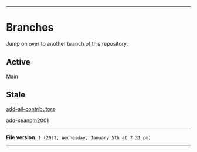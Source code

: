 
***

# Branches

Jump on over to another branch of this repository.

## Active

[Main](https://github.com/seanpm2001/BlazeOS/)

## Stale

[add-all-contributors](https://github.com/seanpm2001/BlazeOS/tree/all-contributors/add-all-contributors/)

[add-seanpm2001](https://github.com/seanpm2001/BlazeOS/tree/all-contributors/add-seanpm2001/)

***

**File version:** `1 (2022, Wednesday, January 5th at 7:31 pm)`

***
